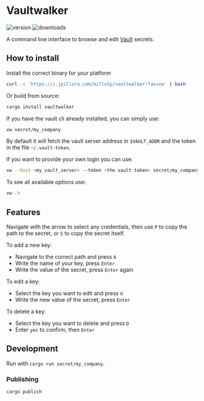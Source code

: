 # Vaultwalker

![version](https://img.shields.io/crates/v/vaultwalker) ![downloads](https://img.shields.io/crates/d/vaultwalker)

A command line interface to browse and edit [Vault](https://www.vaultproject.io/) secrets.

## How to install

Install the correct binary for your platform
```sh
curl -s 'https://i.jpillora.com/millotp/vaultwalker!?as=vw' | bash
```

Or build from source:
```sh
cargo install vaultwalker
```

If you have the vault cli already installed, you can simply use:
```sh
vw secret/my_company
```

By default it will fetch the vault server address in `$VAULT_ADDR` and the token in the file `~/.vault-token`.

If you want to provide your own login you can use:
```sh
vw --host <my_vault_server> --token <the vault token> secret/my_company
```

To see all available options use:
```sh
vw -h
```

## Features

Navigate with the arrow to select any credentials, then use `P` to copy the path to the secret, or `S` to copy the secret itself.

To add a new key:
- Navigate to the correct path and press `A`
- Write the name of your key, press `Enter`
- Write the value of the secret, press `Enter` again

To edit a key:
- Select the key you want to edit and press `U`
- Write the new value of the secret, press `Enter`

To delete a key:
- Select the key you want to delete and press `D`
- Enter `yes` to confirm, then `Enter`

## Development

Run with `cargo run secret/my_company`.

### Publishing

`cargo publish`
